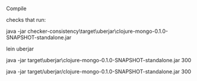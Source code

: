 Compile

checks that run:

java -jar checker-consistency\target\uberjar\clojure-mongo-0.1.0-SNAPSHOT-standalone.jar

lein uberjar

java -jar target\uberjar\clojure-mongo-0.1.0-SNAPSHOT-standalone.jar 300

java -jar target/uberjar/clojure-mongo-0.1.0-SNAPSHOT-standalone.jar 300
